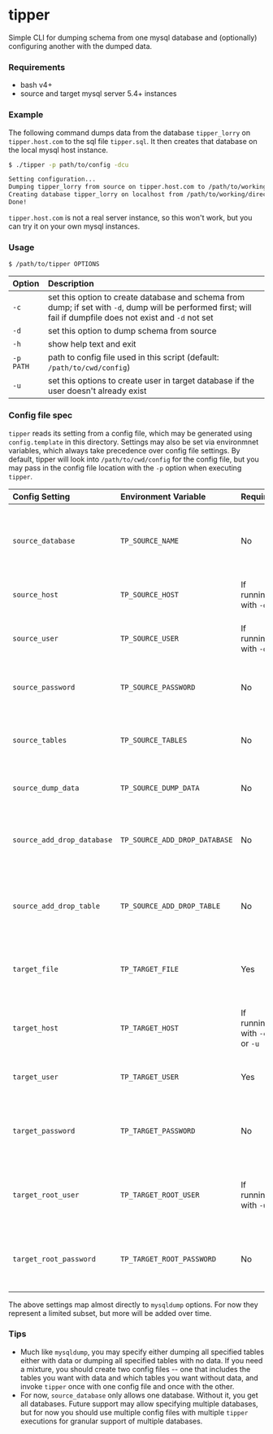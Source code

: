 tipper
======

Simple CLI for dumping schema from one mysql database and (optionally) configuring another with the dumped data.

### Requirements

- bash v4+
- source and target mysql server 5.4+ instances

### Example

The following command dumps data from the database `tipper_lorry` on `tipper.host.com` to the sql file `tipper.sql`.
It then creates that database on the local mysql host instance.

``` bash
$ ./tipper -p path/to/config -dcu

Setting configuration...
Dumping tipper_lorry from source on tipper.host.com to /path/to/working/directory/tipper.sql...
Creating database tipper_lorry on localhost from /path/to/working/directory/tipper.sql...
Done!
```

`tipper.host.com` is not a real server instance, so this won't work, but you can try it on your own mysql instances.

### Usage

`$ /path/to/tipper OPTIONS`


| Option    | Description |
|:----------|:------------|
| `-c`      | set this option to create database and schema from dump; if set with `-d`, dump will be performed first; will fail if dumpfile does not exist and  `-d` not set |
| `-d`      | set this option to dump schema from source |
| `-h`      | show help text and exit |
| `-p PATH` | path to config file used in this script (default: `/path/to/cwd/config`) |
| `-u`      | set this options to create user in target database if the user doesn't already exist |

### Config file spec

`tipper` reads its setting from a config file, which may be generated using `config.template` in this directory. Settings may also be set via environmnet variables, which always take precedence over config file settings. By default, tipper will look into `/path/to/cwd/config` for the config file, but you may pass in the config file location with the `-p` option when executing `tipper`.

| Config Setting               | Environment Variable            | Required                        | Description |
|:-----------------------------|:--------------------------------|:--------------------------------|:------------|
| `source_database`            | `TP_SOURCE_NAME`                | No                              | Name of database to dump; if omitted, all databases and all tables will be dumped |
| `source_host`                | `TP_SOURCE_HOST`                | If running with `-d`            | Name of the database host to dump from |
| `source_user`                | `TP_SOURCE_USER`                | If running with `-d`            | Name of the user to connect with when dumping from the source host |
| `source_password`            | `TP_SOURCE_PASSWORD`            | No                              | Password for the user you connect with if one is set |
| `source_tables`              | `TP_SOURCE_TABLES`              | No                              | Space-delimited list of tables to dump; ignored if `source_database` not set
| `source_dump_data`           | `TP_SOURCE_DUMP_DATA`           | No                              | Set to `true` to dump data for all tables
| `source_add_drop_database`   | `TP_SOURCE_ADD_DROP_DATABASE`   | No                              | Set to `true` to add `DROP DATABASE` statements before `CREATE DATABASE` statements |
| `source_add_drop_table`      | `TP_SOURCE_ADD_DROP_TABLE`      | No                              | Set to `true` to add `DROP TABLE` statements before `CREATE TABLE` statements |
| `target_file`                | `TP_TARGET_FILE`                | Yes                             | Path to file in which to write the dump and/or create a new database from |
| `target_host`                | `TP_TARGET_HOST`                | If running with `-c` or `-u`    | Name of the database host on which to create new database |
| `target_user`                | `TP_TARGET_USER`                | Yes                             | Name of user on the host with which to create new database |
| `target_password`            | `TP_TARGET_PASSWORD`            | No                              | Password for the user on the host with which to create new database if one is set |
| `target_root_user`           | `TP_TARGET_ROOT_USER`           | If running with `-u`            | Name of admin user with which to create a new user on the target; only used with `-u` |
| `target_root_password`       | `TP_TARGET_ROOT_PASSWORD`       | No                              | Password of admin user with which to create a new user on the target; only used with `-u` |

The above settings map almost directly to `mysqldump` options. For now they represent a limited subset, but more will be added over time.

### Tips

- Much like `mysqldump`, you may specify either dumping all specified tables either with data or dumping all specified tables with no data. If you need a mixture, you should create two config files -- one that includes the tables you want with data and which tables you want without data, and invoke `tipper` once with one config file and once with the other.
- For now, `source_database` only allows one database. Without it, you get all databases. Future support may allow specifying multiple databases, but for now you should use multiple config files with multiple `tipper` executions for granular support of multiple databases.
